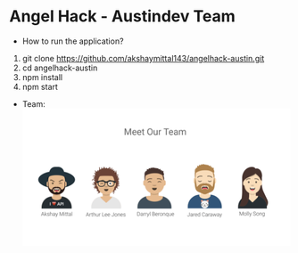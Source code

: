 # Angel Hack - Austindev Team

- How to run the application?
1. git clone https://github.com/akshaymittal143/angelhack-austin.git
2. cd angelhack-austin
3. npm install
4. npm start

- Team: 
![alt text](https://github.com/akshaymittal143/angelhack-austin/blob/master/client/assets/team.png) 